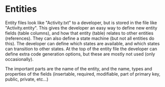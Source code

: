 # Entities

Entity files look like "Activity.txt" to a developer, but is stored in the file like "Activity.entity".
This gives the developer an easy way to define new entity fields (table columns), and how that entity (table) relates to other entities (references).
They can also define a state machine (but not all entities do this). The developer can define which states are available, and which states can transition to other states.
At the top of the entity file the developer can define extra code generation options, but these are mostly not used (only occasionally).

The important parts are the name of the entity, and the name, types and properties of the fields (insertable, required, modifiable, part of primary key, public, private, etc...)
